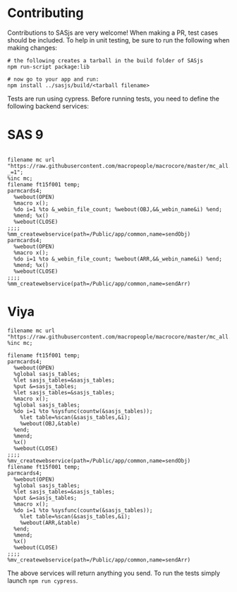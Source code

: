 # Contributing

Contributions to SASjs are very welcome!  When making a PR, test cases should be included.  To help in unit testing, be sure to run the following when making changes:

```
# the following creates a tarball in the build folder of SASjs
npm run-script package:lib

# now go to your app and run:
npm install ../sasjs/build/<tarball filename>
```

Tests are run using cypress.  Before running tests, you need to define the following backend services:

# SAS 9
```

filename mc url "https://raw.githubusercontent.com/macropeople/macrocore/master/mc_all.sas?_=1";
%inc mc;
filename ft15f001 temp;
parmcards4;
  %webout(OPEN)
  %macro x();
  %do i=1 %to &_webin_file_count; %webout(OBJ,&&_webin_name&i) %end;
  %mend; %x()
  %webout(CLOSE)
;;;;
%mm_createwebservice(path=/Public/app/common,name=sendObj)
parmcards4;
  %webout(OPEN)
  %macro x();
  %do i=1 %to &_webin_file_count; %webout(ARR,&&_webin_name&i) %end;
  %mend; %x()
  %webout(CLOSE)
;;;;
%mm_createwebservice(path=/Public/app/common,name=sendArr)
```

# Viya
```
filename mc url "https://raw.githubusercontent.com/macropeople/macrocore/master/mc_all.sas";
%inc mc;

filename ft15f001 temp;
parmcards4;
  %webout(OPEN)
  %global sasjs_tables;
  %let sasjs_tables=&sasjs_tables;
  %put &=sasjs_tables;
  %let sasjs_tables=&sasjs_tables;
  %macro x();
  %global sasjs_tables;
  %do i=1 %to %sysfunc(countw(&sasjs_tables));
    %let table=%scan(&sasjs_tables,&i);
    %webout(OBJ,&table)
  %end;
  %mend;
  %x()
  %webout(CLOSE)
;;;;
%mv_createwebservice(path=/Public/app/common,name=sendObj)
filename ft15f001 temp;
parmcards4;
  %webout(OPEN)
  %global sasjs_tables;
  %let sasjs_tables=&sasjs_tables;
  %put &=sasjs_tables;
  %macro x();
  %do i=1 %to %sysfunc(countw(&sasjs_tables));
    %let table=%scan(&sasjs_tables,&i);
    %webout(ARR,&table)
  %end;
  %mend;
  %x()
  %webout(CLOSE)
;;;;
%mv_createwebservice(path=/Public/app/common,name=sendArr)
```

The above services will return anything you send.  To run the tests simply launch `npm run cypress`.